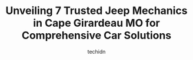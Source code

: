 ---
layout: ampstory
image: https://images.unsplash.com/photo-1639927664632-c080477d9fe5?ixlib=rb-4.0.3&ixid=MnwxMjA3fDB8MHxwaG90by1wYWdlfHx8fGVufDB8fHx8&auto=format&fit=crop&w=640&h=853&q=80
author: techidn
featured: false
description: For top-quality automotive repairs and maintenance, visit the 7 best Jeep Mechanic in Cape Girardeau MO, USA. Their reputation for excellence and their dedication to customer satisfaction ma
title: Unveiling 7 Trusted Jeep Mechanics in Cape Girardeau MO for Comprehensive Car Solutions
cover:
   title: Unveiling 7 Trusted Jeep Mechanics in Cape Girardeau MO for Comprehensive Car Solutions
   subtitle: Rickpate
   background: https://images.unsplash.com/photo-1639927664632-c080477d9fe5?ixlib=rb-4.0.3&ixid=MnwxMjA3fDB8MHxwaG90by1wYWdlfHx8fGVufDB8fHx8&auto=format&fit=crop&w=640&h=853&q=80

pages: 
 - layout: thirds
   top: <h1>#1 DOBBS TIRE AND AUTO CENTER</h1>
   bottom: "<p>Ive had a good amount of work done here on an old 2006 Lincoln Town Car. Quick friendly service, fair pricing, and have never had issues with their work quality. Great g</p>"
   background: https://www.knot35.com/toplist/wp-content/uploads/2023/06/best-jeep-mechanic-1-in-cape-girardeau-mo-1685835919.jpeg
   backgroundblur: true
 - layout: thirds
   top: <h1>#2 Goodyear Auto Service – Raben Tire</h1>
   bottom: "<p>2000 Independence St, Cape Girardeau, MO 63702, United States</p>"
   background: https://www.knot35.com/toplist/wp-content/uploads/2023/06/best-jeep-mechanic-2-in-cape-girardeau-mo-1685835920.jpeg
   cta:
      link: https://www.knot35.com/toplist/unveiling-7-trusted-jeep-mechanics-in-cape-girardeau-mo-for-comprehensive-car-solutions/
      text: Unveiling 7 Trusted Jeep Mechanics in Cape Girardeau MO for Comprehensive Car Solutions
 - layout: thirds
   top: <h1>#3 JP Sides Mazda</h1>
   bottom: "<p>460 Siemers Dr, Cape Girardeau, MO 63701, United States</p>"
   background: https://www.knot35.com/toplist/wp-content/uploads/2023/06/best-jeep-mechanic-3-in-cape-girardeau-mo-1685835920.jpeg
   cta:
      link: https://www.knot35.com/toplist/unveiling-7-trusted-jeep-mechanics-in-cape-girardeau-mo-for-comprehensive-car-solutions/
      text: Unveiling 7 Trusted Jeep Mechanics in Cape Girardeau MO for Comprehensive Car Solutions
 - layout: thirds
   top: <h1>#4 Campus Auto & Tire</h1>
   bottom: "<p>1404 Independence St, Cape Girardeau, MO 63703, United States</p>"
   background: https://images.unsplash.com/photo-1510906594845-bc082582c8cc?ixlib=rb-4.0.3&ixid=MnwxMjA3fDB8MHxwaG90by1wYWdlfHx8fGVufDB8fHx8&auto=format&fit=crop&w=640&h=853&q=80
   cta:
      link: https://www.knot35.com/toplist/unveiling-7-trusted-jeep-mechanics-in-cape-girardeau-mo-for-comprehensive-car-solutions/
      text: Unveiling 7 Trusted Jeep Mechanics in Cape Girardeau MO for Comprehensive Car Solutions
 - layout: thirds
   top: <h1>#5 Seyers Garage</h1>
   bottom: "<p>2334 Rusmar St, Cape Girardeau, MO 63703, United States</p>"
   background: https://images.unsplash.com/photo-1591393223703-56fe1347ac62?ixlib=rb-4.0.3&ixid=MnwxMjA3fDB8MHxwaG90by1wYWdlfHx8fGVufDB8fHx8&auto=format&fit=crop&w=640&h=853&q=80
   cta:
      link: https://www.knot35.com/toplist/unveiling-7-trusted-jeep-mechanics-in-cape-girardeau-mo-for-comprehensive-car-solutions/
      text: Unveiling 7 Trusted Jeep Mechanics in Cape Girardeau MO for Comprehensive Car Solutions
 - layout: thirds
   top: <h1>#6 Cape Glass & Tinting</h1>
   bottom: "<p>1420 Independence St, Cape Girardeau, MO 63703, United States</p>"
   background: https://images.unsplash.com/photo-1549241520-425e3dfc01cb?ixlib=rb-4.0.3&ixid=MnwxMjA3fDB8MHxwaG90by1wYWdlfHx8fGVufDB8fHx8&auto=format&fit=crop&w=640&h=853&q=80
   cta:
      link: https://www.knot35.com/toplist/unveiling-7-trusted-jeep-mechanics-in-cape-girardeau-mo-for-comprehensive-car-solutions/
      text: Unveiling 7 Trusted Jeep Mechanics in Cape Girardeau MO for Comprehensive Car Solutions
 - layout: thirds
   top: <h1>#7 GearHeads Auto & Diesel Repair</h1>
   bottom: "<p>415 S Hope St, Jackson, MO 63755, United States</p>"
   background: https://images.unsplash.com/photo-1557672172-298e090bd0f1?ixlib=rb-4.0.3&ixid=MnwxMjA3fDB8MHxwaG90by1wYWdlfHx8fGVufDB8fHx8&auto=format&fit=crop&w=640&h=853&q=80
   cta:
      link: https://www.knot35.com/toplist/unveiling-7-trusted-jeep-mechanics-in-cape-girardeau-mo-for-comprehensive-car-solutions/
      text: Unveiling 7 Trusted Jeep Mechanics in Cape Girardeau MO for Comprehensive Car Solutions
 - layout: thirds
   middle: Continue reading...
   background: https://images.unsplash.com/photo-1608411404720-c8f0417bcdba?ixlib=rb-4.0.3&ixid=MnwxMjA3fDB8MHxwaG90by1wYWdlfHx8fGVufDB8fHx8&auto=format&fit=crop&w=640&h=853&q=80
   cta:
      link: https://www.knot35.com/toplist/unveiling-7-trusted-jeep-mechanics-in-cape-girardeau-mo-for-comprehensive-car-solutions/
      text: Unveiling 7 Trusted Jeep Mechanics in Cape Girardeau MO for Comprehensive Car Solutions
      
---